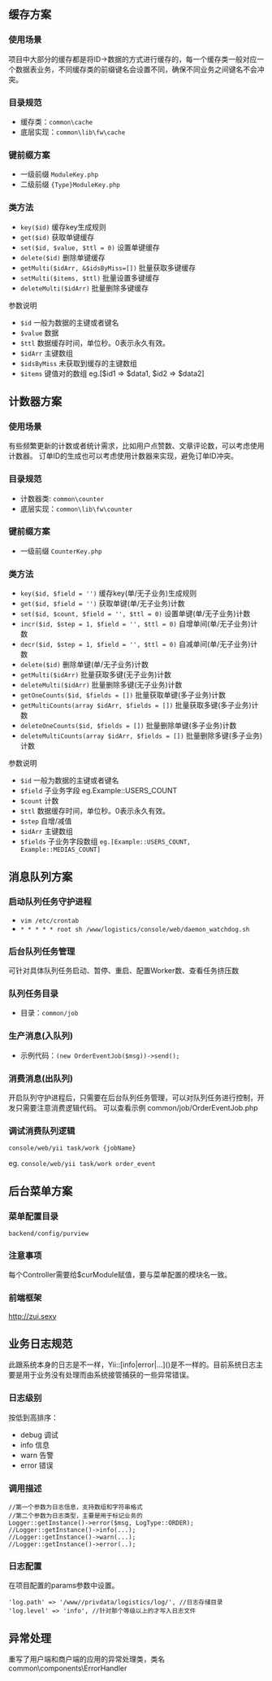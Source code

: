## 缓存方案

### 使用场景
项目中大部分的缓存都是将ID->数据的方式进行缓存的，每一个缓存类一般对应一个数据表业务，不同缓存类的前缀键名会设置不同，确保不同业务之间键名不会冲突。

### 目录规范

* 缓存类：`common\cache`
* 底层实现：`common\lib\fw\cache`


### 键前缀方案
* 一级前缀 `ModuleKey.php`
* 二级前缀 `{Type}ModuleKey.php`

### 类方法
* `key($id)`                              缓存key生成规则
* `get($id)`                             获取单键缓存
* `set($id, $value, $ttl = 0)`            设置单键缓存
* `delete($id)`                           删除单键缓存
* `getMulti($idArr, &$idsByMiss=[])`      批量获取多键缓存
* `setMulti($items, $ttl)`                批量设置多键缓存
* `deleteMulti($idArr)`                  批量删除多键缓存

参数说明

* `$id` 一般为数据的主键或者键名
* `$value`  数据
* `$ttl` 数据缓存时间，单位秒。0表示永久有效。
* `$idArr`  主键数组
* `$idsByMiss` 未获取到缓存的主键数组
* `$items` 键值对的数组 eg.[$id1 => $data1, $id2 => $data2]





## 计数器方案

### 使用场景
有些频繁更新的计数或者统计需求，比如用户点赞数、文章评论数，可以考虑使用计数器。
订单ID的生成也可以考虑使用计数器来实现，避免订单ID冲突。

### 目录规范

* 计数器类: `common\counter`
* 底层实现：`common\lib\fw\counter`

### 键前缀方案
* 一级前缀 `CounterKey.php`

### 类方法
* `key($id, $field = '')`                      缓存key(单/无子业务)生成规则
* `get($id, $field = '')`                      获取单键(单/无子业务)计数
* `set($id, $count, $field = '', $ttl = 0)`    设置单键(单/无子业务)计数
* `incr($id, $step = 1, $field = '', $ttl = 0)`   自增单间(单/无子业务)计数
* `decr($id, $step = 1, $field = '', $ttl = 0)`   自减单间(单/无子业务)计数 
* `delete($id)`                                删除单键(单/无子业务)计数
* `getMulti($idArr)`                           批量获取多键(无子业务)计数   
* `deleteMulti($idArr)`                       批量删除多键(无子业务)计数   
* `getOneCounts($id, $fields = [])`            批量获取单键(多子业务)计数
* `getMultiCounts(array $idArr, $fields = [])` 批量获取多键(多子业务)计数
* `deleteOneCounts($id, $fields = [])`         批量删除单键(多子业务)计数   
* `deleteMultiCounts(array $idArr, $fields = [])` 批量删除多键(多子业务)计数

参数说明

* `$id` 一般为数据的主键或者键名
* `$field` 子业务字段 eg.Example::USERS_COUNT
* `$count` 计数
* `$ttl` 数据缓存时间，单位秒。0表示永久有效。
* `$step` 自增/减值
* `$idArr`  主键数组
* `$fields` 子业务字段数组 `eg.[Example::USERS_COUNT, Example::MEDIAS_COUNT]`




## 消息队列方案

### 启动队列任务守护进程
* `vim /etc/crontab`
* `* * * * * root sh /www/logistics/console/web/daemon_watchdog.sh`

### 后台队列任务管理
可针对具体队列任务启动、暂停、重启、配置Worker数、查看任务挤压数

### 队列任务目录
* 目录：`common/job`

### 生产消息(入队列)
* 示例代码：`(new OrderEventJob($msg))->send();`

### 消费消息(出队列)
开启队列守护进程后，只需要在后台队列任务管理，可以对队列任务进行控制，开发只需要注意消费逻辑代码。
可以查看示例 common/job/OrderEventJob.php

### 调试消费队列逻辑
`console/web/yii task/work {jobName}`

eg. `console/web/yii task/work order_event`


## 后台菜单方案

### 菜单配置目录
`backend/config/purview`

### 注意事项
每个Controller需要给$curModule赋值，要与菜单配置的模块名一致。

### 前端框架
http://zui.sexy

## 业务日志规范

此跟系统本身的日志是不一样，Yii::\[info|error|...\]()是不一样的。目前系统日志主要是用于业务没有处理而由系统接管捕获的一些异常错误。

### 日志级别
按低到高排序：
* debug 调试 
* info 信息
* warn 告警
* error 错误

### 调用描述
```
//第一个参数为日志信息，支持数组和字符串格式
//第二个参数为日志类型，主要是用于标记业务的
Logger::getInstance()->error($msg, LogType::ORDER);
//Logger::getInstance()->info(...);
//Logger::getInstance()->warn(...);
//Logger::getInstance()->error(..);
```

### 日志配置
在项目配置的params参数中设置。
```
'log.path' => '/www//privdata/logistics/log/', //日志存储目录
'log.level' => 'info', //针对那个等级以上的才写入日志文件
```

## 异常处理
重写了用户端和商户端的应用的异常处理类，类名 common\components\ErrorHandler